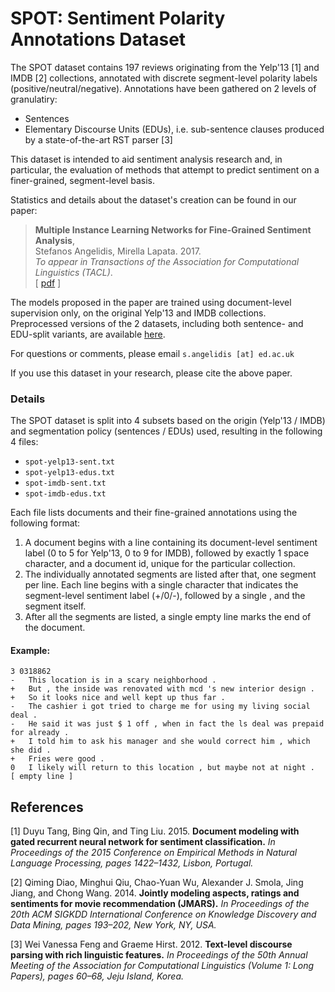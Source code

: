 # SPOT: Sentiment Polarity Annotations Dataset

The SPOT dataset contains 197 reviews originating from the Yelp'13 [1] and IMDB [2] collections,
annotated with discrete segment-level polarity labels (positive/neutral/negative). Annotations 
have been gathered on 2 levels of granulatiry:

 - Sentences
 - Elementary Discourse Units (EDUs), i.e. sub-sentence clauses produced by a state-of-the-art
RST parser [3]

This dataset is intended to aid sentiment analysis research and, in particular, the evaluation 
of methods that attempt to predict sentiment on a finer-grained, segment-level basis.

Statistics and details about the dataset's creation can be found in our paper:

> **Multiple Instance Learning Networks for Fine-Grained Sentiment Analysis**,<br/>
> Stefanos Angelidis, Mirella Lapata. 2017. <br/>
> _To appear in Transactions of the Association for Computational Linguistics (TACL)_.<br/>
> [ [pdf](http://homepages.inf.ed.ac.uk/s1258635/milnet-sentiment.pdf) ]

The models proposed in the paper are trained using document-level supervision only, on the 
original Yelp'13 and IMDB collections. Preprocessed versions of the 2 datasets, including both 
sentence- and EDU-split variants, are available [here](#).

For questions or comments, please email `s.angelidis [at] ed.ac.uk`

If you use this dataset in your research, please cite the above paper.

### Details

The SPOT dataset is split into 4 subsets based on the origin (Yelp'13 / IMDB) and segmentation 
policy (sentences / EDUs) used, resulting in the following 4 files:
 - `spot-yelp13-sent.txt`
 - `spot-yelp13-edus.txt`
 - `spot-imdb-sent.txt`
 - `spot-imdb-edus.txt`

Each file lists documents and their fine-grained annotations using the following format:

1. A document begins with a line containing its document-level sentiment label (0 to 5 for 
Yelp'13, 0 to 9 for IMDB), followed by exactly 1 space character, and a document id, unique for 
the particular collection.
2. The individually annotated segments are listed after that, one segment per line. Each line
begins with a single character that indicates the segment-level sentiment label (+/0/-), 
followed by a single <tab>, and the segment itself.
3. After all the segments are listed, a single empty line marks the end of the document.

#### Example:
```
3 0318862
-	This location is in a scary neighborhood .
+	But , the inside was renovated with mcd 's new interior design .
+	So it looks nice and well kept up thus far .
-	The cashier i got tried to charge me for using my living social deal .
-	He said it was just $ 1 off , when in fact the ls deal was prepaid for already .
+	I told him to ask his manager and she would correct him , which she did .
+	Fries were good .
0	I likely will return to this location , but maybe not at night .
[ empty line ]
```

## References

[1] Duyu Tang, Bing Qin, and Ting Liu. 2015.
**Document modeling with gated recurrent neural network for sentiment classification.**
_In Proceedings of the 2015 Conference on Empirical Methods in Natural Language Processing, pages 1422–1432, Lisbon, Portugal._

[2] Qiming Diao, Minghui Qiu, Chao-Yuan Wu, Alexander J. Smola, Jing Jiang, and Chong Wang. 2014.
**Jointly modeling aspects, ratings and sentiments for movie recommendation (JMARS).**
_In Proceedings of the 20th ACM SIGKDD International Conference on Knowledge Discovery and Data Mining, pages 193–202, New York, NY, USA._

[3] Wei Vanessa Feng and Graeme Hirst. 2012. 
**Text-level discourse parsing with rich linguistic features.**
_In Proceedings of the 50th Annual Meeting of the Association for Computational Linguistics (Volume 1: Long Papers), pages 60–68, Jeju Island, Korea._
